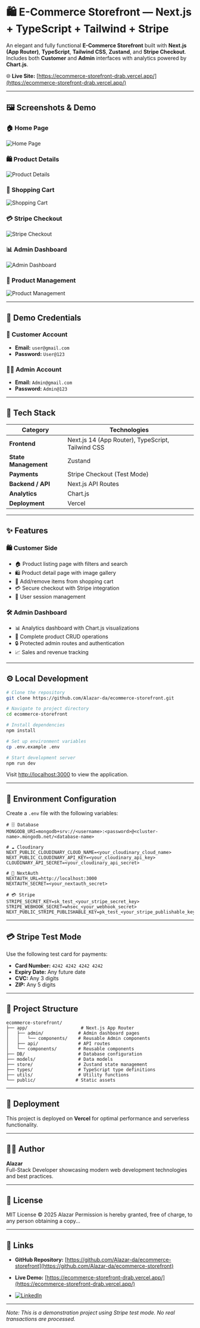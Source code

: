 # 🛍️ E-Commerce Storefront — Next.js + TypeScript + Tailwind + Stripe

An elegant and fully functional **E-Commerce Storefront** built with **Next.js (App Router)**, **TypeScript**, **Tailwind CSS**, **Zustand**, and **Stripe Checkout**.  
Includes both **Customer** and **Admin** interfaces with analytics powered by **Chart.js**.

🌐 **Live Site:** [https://ecommerce-storefront-drab.vercel.app/](https://ecommerce-storefront-drab.vercel.app/)

---

## 🖼️ Screenshots & Demo

### 🏠 Home Page
![Home Page](https://github.com/Alazar-da/ecommerce-storefront/blob/main/assets/homepage.png)

### 🛍️ Product Details
![Product Details](https://github.com/Alazar-da/ecommerce-storefront/blob/main/assets/product-details.png)

### 🛒 Shopping Cart
![Shopping Cart](https://github.com/Alazar-da/ecommerce-storefront/blob/main/assets/cart.png)

### 💳 Stripe Checkout
![Stripe Checkout](https://github.com/Alazar-da/ecommerce-storefront/blob/main/assets/stripe-checkout.png)

### 📊 Admin Dashboard
![Admin Dashboard](https://github.com/Alazar-da/ecommerce-storefront/blob/main/assets/admin-dashboard.png)

### 🧰 Product Management
![Product Management](https://github.com/Alazar-da/ecommerce-storefront/blob/main/assets/admin-products.png)

---

## 🔐 Demo Credentials

### 👤 Customer Account
- **Email:** `user@gmail.com`
- **Password:** `User@123`

### 👨‍💼 Admin Account
- **Email:** `Admin@gmail.com`
- **Password:** `Admin@123`

---

## 🧠 Tech Stack

| Category | Technologies |
|-----------|---------------|
| **Frontend** | Next.js 14 (App Router), TypeScript, Tailwind CSS |
| **State Management** | Zustand |
| **Payments** | Stripe Checkout (Test Mode) |
| **Backend / API** | Next.js API Routes |
| **Analytics** | Chart.js |
| **Deployment** | Vercel |

---

## ✨ Features

### 🛍️ Customer Side
- 🏠 Product listing page with filters and search
- 🛍️ Product detail page with image gallery
- 🛒 Add/remove items from shopping cart
- 💳 Secure checkout with Stripe integration
- 👤 User session management

### 🛠️ Admin Dashboard
- 📊 Analytics dashboard with Chart.js visualizations
- 🧰 Complete product CRUD operations
- 🔒 Protected admin routes and authentication
- 📈 Sales and revenue tracking

---

## ⚙️ Local Development

```bash
# Clone the repository
git clone https://github.com/Alazar-da/ecommerce-storefront.git

# Navigate to project directory
cd ecommerce-storefront

# Install dependencies
npm install

# Set up environment variables
cp .env.example .env

# Start development server
npm run dev
```

Visit [http://localhost:3000](http://localhost:3000) to view the application.

---

## 🔧 Environment Configuration

Create a `.env` file with the following variables:

```env
# 🗄️ Database
MONGODB_URI=mongodb+srv://<username>:<password>@<cluster-name>.mongodb.net/<database-name>

# ☁️ Cloudinary
NEXT_PUBLIC_CLOUDINARY_CLOUD_NAME=<your_cloudinary_cloud_name>
NEXT_PUBLIC_CLOUDINARY_API_KEY=<your_cloudinary_api_key>
CLOUDINARY_API_SECRET=<your_cloudinary_api_secret>

# 🔑 NextAuth
NEXTAUTH_URL=http://localhost:3000
NEXTAUTH_SECRET=<your_nextauth_secret>

# 💳 Stripe
STRIPE_SECRET_KEY=sk_test_<your_stripe_secret_key>
STRIPE_WEBHOOK_SECRET=whsec_<your_webhook_secret>
NEXT_PUBLIC_STRIPE_PUBLISHABLE_KEY=pk_test_<your_stripe_publishable_key>

```

---

## 💳 Stripe Test Mode

Use the following test card for payments:

- **Card Number:** `4242 4242 4242 4242`
- **Expiry Date:** Any future date
- **CVC:** Any 3 digits
- **ZIP:** Any 5 digits

---

## 📁 Project Structure

```
ecommerce-storefront/
├── app/                    # Next.js App Router
│   ├── admin/             # Admin dashboard pages
│   │   └── components/    # Reusable Admin components
│   ├── api/               # API routes
│   └── components/        # Reusable components
├── DB/                    # Database configuration
├── models/                # Data models
├── store/                 # Zustand state management
├── types/                 # TypeScript type definitions
├── utils/                 # Utility functions
└── public/               # Static assets
```

---

## 🚀 Deployment

This project is deployed on **Vercel** for optimal performance and serverless functionality.

---

## 👨‍💻 Author

**Alazar**  
Full-Stack Developer showcasing modern web development technologies and best practices.

---

## 📄 License

MIT License © 2025 Alazar
Permission is hereby granted, free of charge, to any person obtaining a copy...


---

## 🔗 Links

- **GitHub Repository:** [https://github.com/Alazar-da/ecommerce-storefront](https://github.com/Alazar-da/ecommerce-storefront)
- **Live Demo:** [https://ecommerce-storefront-drab.vercel.app/](https://ecommerce-storefront-drab.vercel.app/)

- [![LinkedIn](https://img.shields.io/badge/LinkedIn-0A66C2?style=for-the-badge&logo=linkedin&logoColor=white)](www.linkedin.com/in/alazar-da/)

---

*Note: This is a demonstration project using Stripe test mode. No real transactions are processed.*
